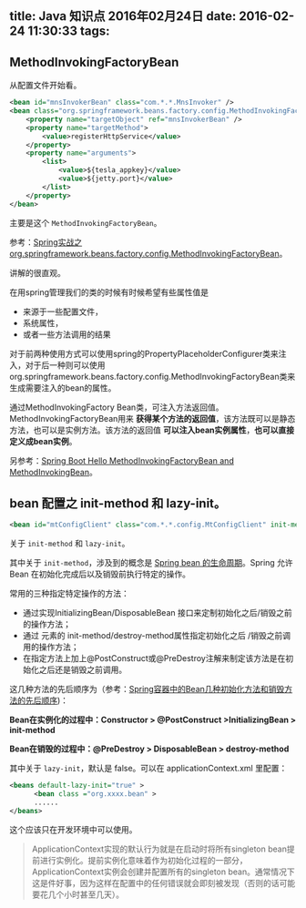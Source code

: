 title: Java 知识点 2016年02月24日
date: 2016-02-24 11:30:33
tags:
---

## MethodInvokingFactoryBean

从配置文件开始看。

```xml
<bean id="mnsInvokerBean" class="com.*.*.MnsInvoker" />
<bean class="org.springframework.beans.factory.config.MethodInvokingFactoryBean">
    <property name="targetObject" ref="mnsInvokerBean" />
    <property name="targetMethod">
        <value>registerHttpService</value>
    </property>
    <property name="arguments">
        <list>
            <value>${tesla_appkey}</value>
            <value>${jetty.port}</value>
        </list>
    </property>
</bean>
```

主要是这个 `MethodInvokingFactoryBean`。

参考：[Spring实战之org.springframework.beans.factory.config.MethodInvokingFactoryBean](http://blog.csdn.net/kongxx/article/details/6011441)。

讲解的很直观。

在用spring管理我们的类的时候有时候希望有些属性值是

- 来源于一些配置文件，
- 系统属性，
- 或者一些方法调用的结果

对于前两种使用方式可以使用spring的PropertyPlaceholderConfigurer类来注入，对于后一种则可以使用org.springframework.beans.factory.config.MethodInvokingFactoryBean类来生成需要注入的bean的属性。

通过MethodInvokingFactory Bean类，可注入方法返回值。 MethodInvokingFactoryBean用来 **获得某个方法的返回值**，该方法既可以是静态方法，也可以是实例方法。该方法的返回值 **可以注入bean实例属性**，**也可以直接定义成bean实例**。

另参考：[Spring Boot Hello MethodInvokingFactoryBean and MethodInvokingBean](http://blog.sina.com.cn/s/blog_72ef7bea0102wa0v.html)。

## bean 配置之 init-method 和 lazy-init。

```xml
<bean id="mtConfigClient" class="com.*.*.config.MtConfigClient" init-method="init" lazy-init="false">
```

关于 `init-method` 和 `lazy-init`。

其中关于 `init-method`，涉及到的概念是 [Spring bean 的生命周期](http://sexycoding.iteye.com/blog/1046775)。Spring 允许 Bean 在初始化完成后以及销毁前执行特定的操作。

常用的三种指定特定操作的方法：

- 通过实现InitializingBean/DisposableBean 接口来定制初始化之后/销毁之前的操作方法；
- 通过 <bean> 元素的 init-method/destroy-method属性指定初始化之后 /销毁之前调用的操作方法；
- 在指定方法上加上@PostConstruct或@PreDestroy注解来制定该方法是在初始化之后还是销毁之前调用。

这几种方法的先后顺序为（参考：[Spring容器中的Bean几种初始化方法和销毁方法的先后顺序](http://blog.csdn.net/caihaijiang/article/details/8629725))：

**Bean在实例化的过程中：Constructor > @PostConstruct >InitializingBean > init-method**

**Bean在销毁的过程中：@PreDestroy > DisposableBean > destroy-method**

其中关于 `lazy-init`，默认是 false。可以在 applicationContext.xml 里配置：

```xml
<beans default-lazy-init="true" >   
      <bean class ="org.xxxx.bean" >   
      ......
</beans> 
```

这个应该只在开发环境中可以使用。

> ApplicationContext实现的默认行为就是在启动时将所有singleton bean提前进行实例化。提前实例化意味着作为初始化过程的一部分，ApplicationContext实例会创建并配置所有的singleton bean。通常情况下这是件好事，因为这样在配置中的任何错误就会即刻被发现（否则的话可能要花几个小时甚至几天）。

